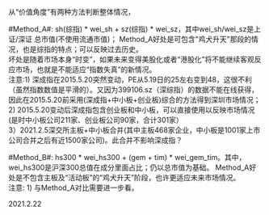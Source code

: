 从“价值角度”有两种方法判断整体情况，   

#Method_A#: sh(综指) * wei_sh + sz(综指) * wei_sz，其中wei_sh/wei_sz是上证/深证 总市值(不使用流通市值)； Method_A好处是可包含"鸡犬升天"那段的情况，也是综指的特点；可以反映过去历史。    
          坏处是随着市场本身“时变”，如果未来变得美股化或者“港股化”将不能继续客观反应市场，也就是不能适应“指数失真”的新情况。    
注意:1) 深成指在2015.5.20突然变动，PE从5.19日的25左右变到48，这很不利（虽然指数数值是平滑的）。又因为399106.sz（深综指）的数据不能在线获得，因此在2015.5.20前采用(深成指+中小板+创业板)综合的方法得到深圳市场情况；    
    2) 2015.5.20变动后深成指包含创业板和中小板，可以直接使用以反映市场情况(是时中小板公司211家、创业板公司90家，合计301家）    
    3）2021.2.5深交所主板+中小板合并(其中主板468家企业，中小板是1001家上市公司合并之后有近1500家公司)。此合并不影响深成指？    
     
     
#Method_B#: hs300 * wei_hs300 + (gem + tim) * wei_gem_tim。其中， wei_hs300是沪深300总值在成分里面占比；仍以总市值为基础。 Method_A好处是不包含主板及“活动板”的“鸡犬升天”阶段，也许更适应未来市场情况。    
注意: 1) 与Method_A对比需要进一步看。     
     
          
2021.2.22
